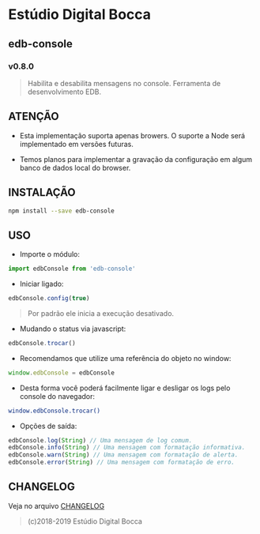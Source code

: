 # Estúdio Digital Bocca

## edb-console

### v0.8.0

> Habilita e desabilita mensagens no console. Ferramenta de desenvolvimento EDB.

## ATENÇÃO

- Esta implementação suporta apenas browers. O suporte a Node será implementado em versões futuras.

- Temos planos para implementar a gravação da configuração em algum banco de dados local do browser.

## INSTALAÇÃO

```bash
npm install --save edb-console
```

## USO

- Importe o módulo:

```js
import edbConsole from 'edb-console'
```

- Iniciar ligado:

```js
edbConsole.config(true)
```

> Por padrão ele inicia a execução desativado.

- Mudando o status via javascript:

```js
edbConsole.trocar()
```

- Recomendamos que utilize uma referência do objeto no window:

```js
window.edbConsole = edbConsole
```

- Desta forma você poderá facilmente ligar e desligar os logs pelo console do navegador:

```bash
window.edbConsole.trocar()
```

- Opções de saída:

```javascript
edbConsole.log(String) // Uma mensagem de log comum.
edbConsole.info(String) // Uma mensagem com formatação informativa.
edbConsole.warn(String) // Uma mensagem com formatação de alerta.
edbConsole.error(String) // Uma mensagem com formatação de erro.
```

## CHANGELOG

Veja no arquivo [CHANGELOG](CHANGELOG.md)

> (c)2018-2019 Estúdio Digital Bocca

